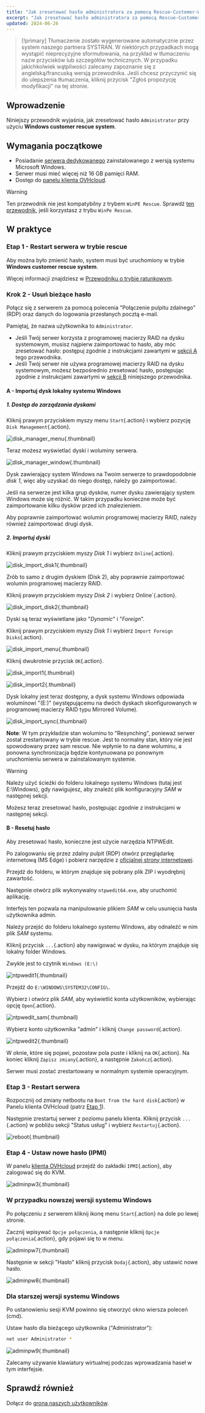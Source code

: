 ```yaml
---
title: "Jak zresetować hasło administratora za pomocą Rescue-Customer-Windows"
excerpt: "Jak zresetować hasło administratora za pomocą Rescue-Customer-Windows"
updated: 2024-06-26
---
```


> [!primary]
> Tłumaczenie zostało wygenerowane automatycznie przez system naszego partnera SYSTRAN. W niektórych przypadkach mogą wystąpić nieprecyzyjne sformułowania, na przykład w tłumaczeniu nazw przycisków lub szczegółów technicznych. W przypadku jakichkolwiek wątpliwości zalecamy zapoznanie się z angielską/francuską wersją przewodnika. Jeśli chcesz przyczynić się do ulepszenia tłumaczenia, kliknij przycisk "Zgłoś propozycję modyfikacji” na tej stronie.
>

## Wprowadzenie

Niniejszy przewodnik wyjaśnia, jak zresetować hasło `Administrator` przy użyciu **Windows customer rescue system**.

## Wymagania początkowe

- Posiadanie [serwera dedykowanego](/links/bare-metal/bare-metal) zainstalowanego z wersją systemu Microsoft Windows.
- Serwer musi mieć więcej niż 16 GB pamięci RAM.
- Dostęp do [panelu klienta OVHcloud](/links/manager).

> [!warning]
>
> Ten przewodnik nie jest kompatybilny z trybem `WinPE Rescue`.
> Sprawdź [ten przewodnik](/pages/bare_metal_cloud/dedicated_servers/changing-admin-password-on-windows), jeśli korzystasz z trybu `WinPe Rescue`.
>

## W praktyce

### Etap 1 - Restart serwera w trybie rescue <a name="step1"></a>

Aby można było zmienić hasło, system musi być uruchomiony w trybie **Windows customer rescue system**.

Więcej informacji znajdziesz w [Przewodniku o trybie ratunkowym](/pages/bare_metal_cloud/dedicated_servers/rescue-customer-windows).

### Krok 2 - Usuń bieżące hasło <a name="step2"></a>

Połącz się z serwerem za pomocą polecenia "Połączenie pulpitu zdalnego" (RDP) oraz danych do logowania przesłanych pocztą e-mail.

Pamiętaj, że nazwa użytkownika to `Administrator`.

- Jeśli Twój serwer korzysta z programowej macierzy RAID na dysku systemowym, musisz najpierw zaimportować to hasło, aby móc zresetować hasło: postępuj zgodnie z instrukcjami zawartymi w [sekcji A](#sectionA) tego przewodnika.
- Jeśli Twój serwer nie używa programowej macierzy RAID na dysku systemowym, możesz bezpośrednio zresetować hasło, postępując zgodnie z instrukcjami zawartymi w [sekcji B](#sectionB) niniejszego przewodnika.

#### A - Importuj dysk lokalny systemu Windows <a name="sectionA"></a>

##### 1. Dostęp do zarządzania dyskami

Kliknij prawym przyciskiem myszy menu `Start`{.action} i wybierz pozycję `Disk Management`{.action}.

![disk_manager_menu](images/disk_manager_menu.png){.thumbnail}

Teraz możesz wyświetlać dyski i woluminy serwera.

![disk_manager_window](images/disk_manager_window1.png){.thumbnail}

Dysk zawierający system Windows na Twoim serwerze to prawdopodobnie *disk 1*, więc aby uzyskać do niego dostęp, należy go zaimportować.

Jeśli na serwerze jest kilka grup dysków, numer dysku zawierający system Windows może się różnić. W takim przypadku konieczne może być zaimportowanie kilku dysków przed ich znalezieniem.

Aby poprawnie zaimportować wolumin programowej macierzy RAID, należy również zaimportować drugi dysk.

##### 2. Importuj dyski

Kliknij prawym przyciskiem myszy *Disk 1* i wybierz `Online`{.action}.

![disk_import_disk1](images/disk_manager_disk1on.png){.thumbnail}

Zrób to samo z drugim dyskiem (Disk 2), aby poprawnie zaimportować wolumin programowej macierzy RAID.

Kliknij prawym przyciskiem myszy *Disk 2* i wybierz Online`{.action}.

![disk_import_disk2](images/disk_manager_disk2on.png){.thumbnail}

Dyski są teraz wyświetlane jako "*Dynamic*" i "*Foreign*".

Kliknij prawym przyciskiem myszy *Disk 1* i wybierz `Import Foreign Disks`{.action}.

![disk_import_menu](images/disk_manager_diskimport.png){.thumbnail}

Kliknij dwukrotnie przycisk `OK`{.action}.

![disk_import1](images/disk_import1.png){.thumbnail}

![disk_import2](images/disk_import2.png){.thumbnail}

Dysk lokalny jest teraz dostępny, a dysk systemu Windows odpowiada woluminowi "(E:)" (występującemu na dwóch dyskach skonfigurowanych w programowej macierzy RAID typu Mirrored Volume).

![disk_import_sync](images/disk_import_sync.png){.thumbnail}

__Note__: W tym przykładzie stan woluminu to "Resynching", ponieważ serwer został zrestartowany w trybie rescue. Jest to normalny stan, który nie jest spowodowany przez sam rescue.
Nie wpłynie to na dane woluminu, a ponowna synchronizacja będzie kontynuowana po ponownym uruchomieniu serwera w zainstalowanym systemie.

> [!warning]
>
> Należy użyć ścieżki do folderu lokalnego systemu Windows (tutaj jest E:\Windows), gdy nawigujesz, aby znaleźć plik konfiguracyjny _SAM_ w następnej sekcji.

Możesz teraz zresetować hasło, postępując zgodnie z instrukcjami w następnej sekcji.

#### B - Resetuj hasło <a name="sectionB"></a>

Aby zresetować hasło, konieczne jest użycie narzędzia NTPWEdit.

Po zalogowaniu się przez zdalny pulpit (RDP) otwórz przeglądarkę internetową (MS Edge) i pobierz narzędzie z [oficjalnej strony internetowej](http://www.cdslow.org.ru/files/ntpwedit/ntpwed07.zip).

Przejdź do folderu, w którym znajduje się pobrany plik ZIP i wyodrębnij zawartość.

Następnie otwórz plik wykonywalny `ntpwedit64.exe`, aby uruchomić aplikację.

Interfejs ten pozwala na manipulowanie plikiem *SAM* w celu usunięcia hasła użytkownika admin.

Należy przejść do folderu lokalnego systemu Windows, aby odnaleźć w nim plik *SAM* systemu.

Kliknij przycisk `...`{.action} aby nawigować w dysku, na którym znajduje się lokalny folder Windows.

Zwykle jest to czytnik `Windows (E:\)`

![ntpwedit1](images/ntpwedit_1.png){.thumbnail}

Przejdź do `E:\WINDOWS\SYSTEM32\CONFIG\`.

Wybierz i otwórz plik *SAM*, aby wyświetlić konta użytkowników, wybierając opcję `Open`{.action}.

![ntpwedit_sam](images/SAM.png){.thumbnail}

Wybierz konto użytkownika "admin" i kliknij `Change password`{.action}.

![ntpwedit2](images/ntpwedit_2.png){.thumbnail}

W oknie, które się pojawi, pozostaw pola puste i kliknij na `OK`{.action}. Na koniec kliknij `Zapisz zmiany`{.action}, a następnie `Zakończ`{.action}.

Serwer musi zostać zrestartowany w normalnym systemie operacyjnym.

### Etap 3 - Restart serwera <a name="step3"></a>

Rozpocznij od zmiany netbootu na `Boot from the hard disk`{.action} w Panelu klienta OVHcloud (patrz [Etap 1](#step1)).

Następnie zrestartuj serwer z poziomu panelu klienta. Kliknij przycisk `...`{.action} w pobliżu sekcji "Status usług" i wybierz `Restartuj`{.action}.

![reboot](/pages/assets/screens/control_panel/bare-metal-dedicated/cp_dedicated_restart.png){.thumbnail}

### Etap 4 - Ustaw nowe hasło (IPMI) <a name="step4"></a>

W panelu [klienta OVHcloud](/links/manager) przejdź do zakładki `IPMI`{.action}, aby zalogować się do KVM.

![adminpw3](images/adminpw3.png){.thumbnail}

### W przypadku nowszej wersji systemu Windows

Po połączeniu z serwerem kliknij ikonę menu `Start`{.action} na dole po lewej stronie.

Zacznij wpisywać `Opcje połączenia`, a następnie kliknij `Opcje połączenia`{.action}, gdy pojawi się to w menu.

![adminpw7](images/adminpw7.png){.thumbnail}

Następnie w sekcji "Hasło" kliknij przycisk `Dodaj`{.action}, aby ustawić nowe hasło.

![adminpw8](images/adminpw8.png){.thumbnail}

### Dla starszej wersji systemu Windows

Po ustanowieniu sesji KVM powinno się otworzyć okno wiersza poleceń (cmd).

Ustaw hasło dla bieżącego użytkownika ("Administrator"):

```bash
net user Administrator *
```

![adminpw9](images/adminpw9.png){.thumbnail}

Zalecamy używanie klawiatury wirtualnej podczas wprowadzania haseł w tym interfejsie.

## Sprawdź również

Dołącz do [grona naszych użytkowników](/links/community).